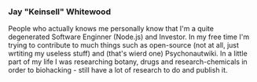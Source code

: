 ### Jay "Keinsell" Whitewood

People who actually knows me personally know that I'm a quite degenerated Software Enginner (Node.js) and Investor. In my free time I'm trying to contribute to much things such as open-source (not at all, just wrtiting my useless stuff) and (that's wierd one) Psychonautwiki. In a little part of my life I was researching botany, drugs and research-chemicals in order to biohacking - still have a lot of research to do and publish it.
